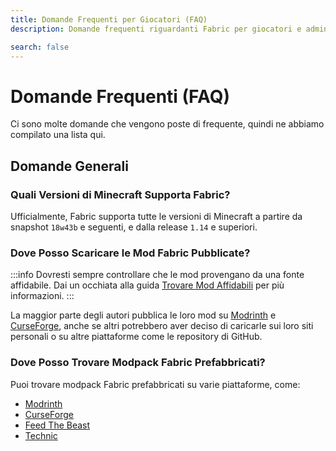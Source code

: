 ```yaml
---
title: Domande Frequenti per Giocatori (FAQ)
description: Domande frequenti riguardanti Fabric per giocatori e admin di server.

search: false
---
```


# Domande Frequenti (FAQ)

Ci sono molte domande che vengono poste di frequente, quindi ne abbiamo compilato una lista qui.

## Domande Generali

### Quali Versioni di Minecraft Supporta Fabric?

Ufficialmente, Fabric supporta tutte le versioni di Minecraft a partire da snapshot `18w43b` e seguenti, e dalla release `1.14` e superiori.

### Dove Posso Scaricare le Mod Fabric Pubblicate?

:::info
Dovresti sempre controllare che le mod provengano da una fonte affidabile. Dai un occhiata alla guida [Trovare Mod Affidabili](./finding-mods) per più informazioni.
:::

La maggior parte degli autori pubblica le loro mod su [Modrinth](https://modrinth.com/mods?g=categories:%27fabric%27) e [CurseForge](https://www.curseforge.com/minecraft/search?class=mc-mods&gameVersionTypeId=4), anche se altri potrebbero aver deciso di caricarle sui loro siti personali o su altre piattaforme come le repository di GitHub.

### Dove Posso Trovare Modpack Fabric Prefabbricati?

Puoi trovare modpack Fabric prefabbricati su varie piattaforme, come:

- [Modrinth](https://modrinth.com/modpacks?g=categories:%27fabric%27)
- [CurseForge](https://www.curseforge.com/minecraft/search?class=modpacks&gameVersionTypeId=4)
- [Feed The Beast](https://www.feed-the-beast.com/ftb-app)
- [Technic](https://www.technicpack.net/modpacks)
